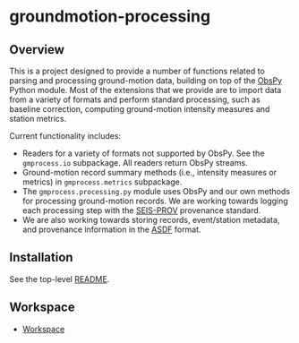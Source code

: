 # groundmotion-processing

## Overview

This is a project designed to provide a number of functions related to
parsing and processing ground-motion data, building on top of the
[ObsPy](https://github.com/obspy/obspy/wiki) Python module. Most of
the extensions that we provide are to import data from a variety of
formats and perform standard processing, such as baseline correction,
computing ground-motion intensity measures and station metrics.

Current functionality includes:

* Readers for a variety of formats not supported by ObsPy. See the
  `gmprocess.io` subpackage. All readers return ObsPy streams.
* Ground-motion record summary methods (i.e., intensity measures or metrics)
  in `gmprocess.metrics` subpackage.
* The `gmprocess.processing.py` module uses ObsPy and our own methods for
  processing ground-motion records. We are working towards logging each
  processing step with the
  [SEIS-PROV](http://seismicdata.github.io/SEIS-PROV/index.html)
  provenance standard.
* We are also working towards storing records, event/station metadata, and
  provenance information in the
  [ASDF](https://seismic-data.org/) format. 

## Installation

See the top-level [README](https://github.com/usgs/groundmotion-processing).

## Workspace

* [Workspace](workspace.md)
